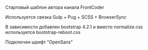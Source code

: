 Стартовый шаблон автора канала FrontCoder

Используется связка Gulp + Pug + SCSS + BrowserSync

В зависимости добавлен bootstrap 4.2.1 и вместо normalize.css используется bootstrap-reboot.css

Подключен шрифт "OpenSans"